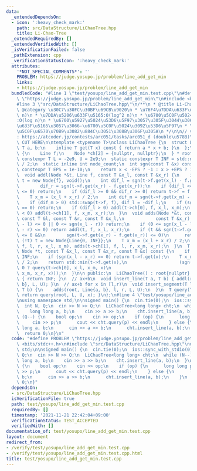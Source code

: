 ```yaml
---
data:
  _extendedDependsOn:
  - icon: ':heavy_check_mark:'
    path: src/DataStructure/LiChaoTree.hpp
    title: Li-Chao-Tree
  _extendedRequiredBy: []
  _extendedVerifiedWith: []
  _isVerificationFailed: false
  _pathExtension: cpp
  _verificationStatusIcon: ':heavy_check_mark:'
  attributes:
    '*NOT_SPECIAL_COMMENTS*': ''
    PROBLEM: https://judge.yosupo.jp/problem/line_add_get_min
    links:
    - https://judge.yosupo.jp/problem/line_add_get_min
  bundledCode: "#line 1 \"test/yosupo/line_add_get_min.test.cpp\"\n#define PROBLEM\
    \ \"https://judge.yosupo.jp/problem/line_add_get_min\"\n#include <bits/stdc++.h>\n\
    #line 3 \"src/DataStructure/LiChaoTree.hpp\"\n/**\n * @title Li-Chao-Tree\n *\
    \ @category \u30C7\u30FC\u30BF\u69CB\u9020\n * \u76F4\u7DDA\u633F\u5165:O(log\
    \ n)\n * \u7DDA\u5206\u633F\u5165:O(log^2 n)\n * \u6700\u5C0F\u5024\u53D6\u5F97\
    :O(log n)\n * \u6700\u5927\u5024\u53D6\u5F97\u3057\u305F\u3044\u306A\u3089(-a,-b)\u3092\
    \u633F\u5165\u3057\u3066-\u6700\u5C0F\u5024\u3092\u53D6\u5F97\n * \u6D6E\u52D5\
    \u5C0F\u6570\u70B9\u3082\u884C\u3051\u308B\u306F\u305A\n */\n\n// verify\u7528\
    : https://atcoder.jp/contests/arc051/tasks/arc051_d (double\u578B)\n\n// BEGIN\
    \ CUT HERE\n\ntemplate <typename T>\nclass LiChaoTree {\n  struct Line {\n   \
    \ T a, b;\n    inline T get(T x) const { return a * x + b; }\n  };\n  struct Node\
    \ {\n    Line f;\n    Node *ch[2] = {nullptr, nullptr};\n  } * root;\n  static\
    \ constexpr T L = -2e9, U = 2e9;\n  static constexpr T INF = std::numeric_limits<T>::max()\
    \ / 2;\n  static inline int node_count;\n  int sgn(const T &x) const {\n    static\
    \ constexpr T EPS = 1e-10;\n    return x < -EPS ? -1 : x > +EPS ? 1 : 0;\n  }\n\
    \  void addl(Node *&t, Line f, const T &x_l, const T &x_r) {\n    if (!t) return\
    \ t = new Node{f}, void();\n    int dif_l = sgn(t->f.get(x_l) - f.get(x_l)),\n\
    \        dif_r = sgn(t->f.get(x_r) - f.get(x_r));\n    if (dif_l <= 0 && dif_r\
    \ <= 0) return;\n    if (dif_l >= 0 && dif_r >= 0) return t->f = f, void();\n\
    \    T x_m = (x_l + x_r) / 2;\n    int dif_m = sgn(t->f.get(x_m) - f.get(x_m));\n\
    \    if (dif_m > 0) std::swap(t->f, f), dif_l = -dif_l;\n    if (sgn(x_l - x_m)\
    \ == 0) return;\n    if (dif_l > 0) addl(t->ch[0], f, x_l, x_m);\n    if (dif_l\
    \ < 0) addl(t->ch[1], f, x_m, x_r);\n  }\n  void adds(Node *&t, const Line &f,\
    \ const T &l, const T &r, const T &x_l,\n            const T &x_r) {\n    if (sgn(x_r\
    \ - l) <= 0 || 0 <= sgn(x_l - r)) return;\n    if (0 <= sgn(x_l - l) && sgn(x_r\
    \ - r) <= 0) return addl(t, f, x_l, x_r);\n    if (t && sgn(t->f.get(x_l) - f.get(x_l))\
    \ <= 0 &&\n        sgn(t->f.get(x_r) - f.get(x_r)) <= 0)\n      return;\n    if\
    \ (!t) t = new Node{Line{0, INF}};\n    T x_m = (x_l + x_r) / 2;\n    adds(t->ch[0],\
    \ f, l, r, x_l, x_m), adds(t->ch[1], f, l, r, x_m, x_r);\n  }\n  T query(const\
    \ Node *t, const T &x_l, const T &x_r, const T &x) const {\n    if (!t) return\
    \ INF;\n    if (sgn(x_l - x_r) == 0) return t->f.get(x);\n    T x_m = (x_l + x_r)\
    \ / 2;\n    return std::min(t->f.get(x),\n                    (sgn(x - x_m) <\
    \ 0 ? query(t->ch[0], x_l, x_m, x)\n                                      : query(t->ch[1],\
    \ x_m, x_r, x)));\n  }\n\n public:\n  LiChaoTree() : root{nullptr} {}\n  T get_inf()\
    \ { return INF; }\n  // ax+b\n  void insert_line(T a, T b) { addl(root, Line{a,\
    \ b}, L, U); }\n  // ax+b for x in [l,r)\n  void insert_segment(T l, T r, T a,\
    \ T b) {\n    adds(root, Line{a, b}, l, r, L, U);\n  }\n  T query(T x) const {\
    \ return query(root, L, U, x); }\n};\n#line 4 \"test/yosupo/line_add_get_min.test.cpp\"\
    \nusing namespace std;\n\nsigned main() {\n  cin.tie(0);\n  ios::sync_with_stdio(0);\n\
    \  int N, Q;\n  cin >> N >> Q;\n  LiChaoTree<long long> cht;\n  while (N--) {\n\
    \    long long a, b;\n    cin >> a >> b;\n    cht.insert_line(a, b);\n  }\n  while\
    \ (Q--) {\n    bool op;\n    cin >> op;\n    if (op) {\n      long long p;\n \
    \     cin >> p;\n      cout << cht.query(p) << endl;\n    } else {\n      long\
    \ long a, b;\n      cin >> a >> b;\n      cht.insert_line(a, b);\n    }\n  }\n\
    \  return 0;\n}\n"
  code: "#define PROBLEM \"https://judge.yosupo.jp/problem/line_add_get_min\"\n#include\
    \ <bits/stdc++.h>\n#include \"src/DataStructure/LiChaoTree.hpp\"\nusing namespace\
    \ std;\n\nsigned main() {\n  cin.tie(0);\n  ios::sync_with_stdio(0);\n  int N,\
    \ Q;\n  cin >> N >> Q;\n  LiChaoTree<long long> cht;\n  while (N--) {\n    long\
    \ long a, b;\n    cin >> a >> b;\n    cht.insert_line(a, b);\n  }\n  while (Q--)\
    \ {\n    bool op;\n    cin >> op;\n    if (op) {\n      long long p;\n      cin\
    \ >> p;\n      cout << cht.query(p) << endl;\n    } else {\n      long long a,\
    \ b;\n      cin >> a >> b;\n      cht.insert_line(a, b);\n    }\n  }\n  return\
    \ 0;\n}"
  dependsOn:
  - src/DataStructure/LiChaoTree.hpp
  isVerificationFile: true
  path: test/yosupo/line_add_get_min.test.cpp
  requiredBy: []
  timestamp: '2021-11-21 22:42:04+09:00'
  verificationStatus: TEST_ACCEPTED
  verifiedWith: []
documentation_of: test/yosupo/line_add_get_min.test.cpp
layout: document
redirect_from:
- /verify/test/yosupo/line_add_get_min.test.cpp
- /verify/test/yosupo/line_add_get_min.test.cpp.html
title: test/yosupo/line_add_get_min.test.cpp
---
```

